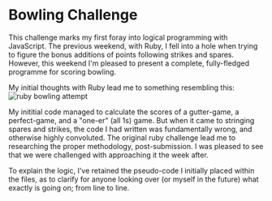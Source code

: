 
Bowling Challenge
=================

This challenge marks my first foray into logical programming with JavaScript. The previous weekend, with Ruby, I fell into a hole when trying to figure the bonus additions of points following strikes and spares. However, this weekend I'm pleased to present a complete, fully-fledged programme for scoring bowling.

My initial thoughts with Ruby lead me to something resembling this:
![ruby bowling attempt](https://imgur.com/a/4eUIrDR)

My inititial code managed to calculate the scores of a gutter-game, a perfect-game, and a "one-er" (all 1s) game. But when it came to stringing spares and strikes, the code I had written was fundamentally wrong, and otherwise highly convoluted. The original ruby challenge lead me to researching the proper methodology, post-submission. I was pleased to see that we were challenged with approaching it the week after.

To explain the logic, I've retained the pseudo-code I initially placed within the files, as to clarify for anyone looking over (or myself in the future) what exactly is going on; from line to line.